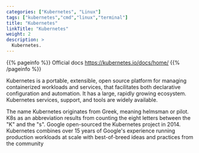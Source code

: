 ```yaml
---
categories: ["Kubernetes", "Linux"]
tags: ["kubernetes","cmd","linux","terminal"] 
title: "Kubernetes"
linkTitle: "Kubernetes"
weight: 2
description: >
  Kubernetes.
---
```


{{% pageinfo %}}
Official docs 
https://kubernetes.io/docs/home/
{{% /pageinfo %}}

Kubernetes is a portable, extensible, open source platform for managing containerized workloads and services, that facilitates both declarative configuration and automation. It has a large, rapidly growing ecosystem. Kubernetes services, support, and tools are widely available.

The name Kubernetes originates from Greek, meaning helmsman or pilot. K8s as an abbreviation results from counting the eight letters between the "K" and the "s". Google open-sourced the Kubernetes project in 2014. Kubernetes combines over 15 years of Google's experience running production workloads at scale with best-of-breed ideas and practices from the community
